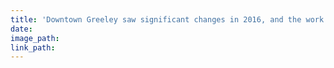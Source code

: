 ```yaml
---
title: 'Downtown Greeley saw significant changes in 2016, and the work isn’t done'
date:
image_path:
link_path:
---
```

